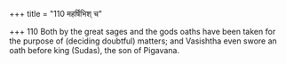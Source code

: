 +++
title = "110 महर्षिभिश् च"

+++
110	Both by the great sages and the gods oaths have been taken for the purpose of (deciding doubtful) matters; and Vasishtha even swore an oath before king (Sudas), the son of Pigavana.